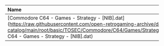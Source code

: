 |Name|Size|
|:---|---:|
|[Commodore C64 - Games - Strategy - [NIB].dat](https://raw.githubusercontent.com/open-retrogaming-archive/dat-catalog/main/root/basic/TOSEC/Commodore/C64/Games/Strategy/[NIB]/Commodore C64 - Games - Strategy - [NIB].dat)|80935|
